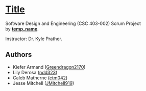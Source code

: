 # [**Title**](https://github.com/JMitchell919/csc403-Temp_Name)
Software Design and Engineering (CSC 403-002) Scrum Project \
by <ins>**temp_name**</ins>.

Instructor: Dr. Kyle Prather.

## **Authors**
- Kiefer Armand ([Greendragon2170](https://github.com/Greendragon2170))
- Lily Derosa ([ndd323](https://github.com/ndd323))
- Caleb Matherne ([ctm042](https://github.com/ctm042))
- Jesse Mitchell ([JMitchell919](https://github.com/JMitchell919))

